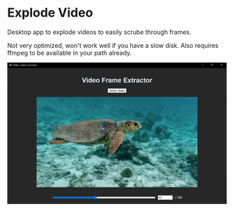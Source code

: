 Explode Video
=============

Desktop app to explode videos to easily scrube through frames.

Not very optimized, won't work well if you have a slow disk.
Also requires ffmpeg to be available in your path already.

![Screenshot of the desktop app showing an aquatic scene](demo.png)